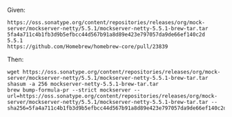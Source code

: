 Given:

    https://oss.sonatype.org/content/repositories/releases/org/mock-server/mockserver-netty/5.5.1/mockserver-netty-5.5.1-brew-tar.tar
    5fa4a711c4b1fb3d9b5efbcc44d567b91a8d89e423e797057da9de66ef140c2d
    5.5.1
    https://github.com/Homebrew/homebrew-core/pull/23839

Then:

    wget https://oss.sonatype.org/content/repositories/releases/org/mock-server/mockserver-netty/5.5.1/mockserver-netty-5.5.1-brew-tar.tar
    shasum -a 256 mockserver-netty-5.5.1-brew-tar.tar
    brew bump-formula-pr --strict mockserver --url=https://oss.sonatype.org/content/repositories/releases/org/mock-server/mockserver-netty/5.5.1/mockserver-netty-5.5.1-brew-tar.tar --sha256=5fa4a711c4b1fb3d9b5efbcc44d567b91a8d89e423e797057da9de66ef140c2d 

